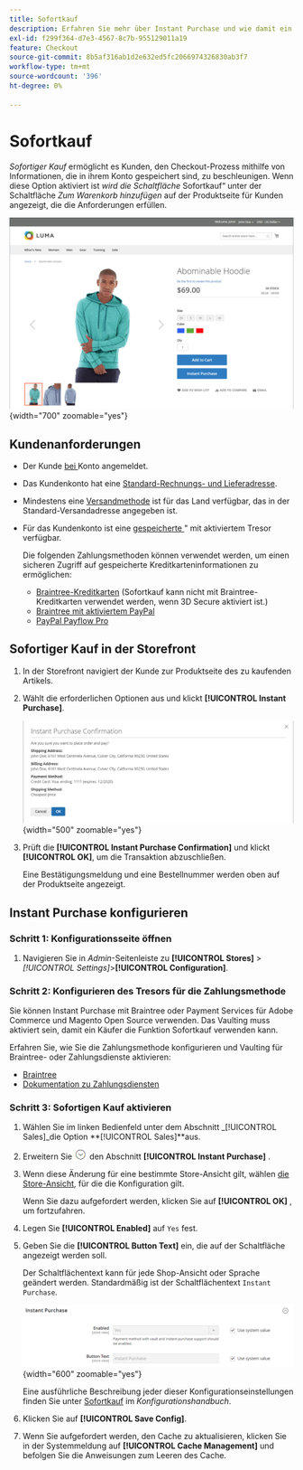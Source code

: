 ```yaml
---
title: Sofortkauf
description: Erfahren Sie mehr über Instant Purchase und wie damit ein schneller Checkout für registrierte Kundenkonten ermöglicht werden kann.
exl-id: f299f364-d7e3-4567-8c7b-955129011a19
feature: Checkout
source-git-commit: 8b5af316ab1d2e632ed5fc2066974326830ab3f7
workflow-type: tm+mt
source-wordcount: '396'
ht-degree: 0%

---
```


# Sofortkauf

_Sofortiger Kauf_ ermöglicht es Kunden, den Checkout-Prozess mithilfe von Informationen, die in ihrem Konto gespeichert sind, zu beschleunigen. Wenn diese Option aktiviert ist _wird die Schaltfläche_ Sofortkauf“ unter der Schaltfläche _Zum Warenkorb hinzufügen_ auf der Produktseite für Kunden angezeigt, die die Anforderungen erfüllen.

![Produktseite mit angezeigter Option „Sofortkauf“](./assets/storefront-checkout-instant-purchase.png){width="700" zoomable="yes"}

## Kundenanforderungen

- Der Kunde [ bei ](../customers/customer-sign-in.md) Konto angemeldet.

- Das Kundenkonto hat eine [Standard-Rechnungs- und Lieferadresse](../customers/account-dashboard-address-book.md).

- Mindestens eine [Versandmethode](delivery.md) ist für das Land verfügbar, das in der Standard-Versandadresse angegeben ist.

- Für das Kundenkonto ist eine [gespeicherte ](../stores-purchase/stored-payment-methods.md)&quot; mit aktiviertem Tresor verfügbar.

  Die folgenden Zahlungsmethoden können verwendet werden, um einen sicheren Zugriff auf gespeicherte Kreditkarteninformationen zu ermöglichen:

   - [Braintree-Kreditkarten](braintree.md) (Sofortkauf kann nicht mit Braintree-Kreditkarten verwendet werden, wenn 3D Secure aktiviert ist.)
   - [Braintree mit aktiviertem PayPal](braintree.md)
   - [PayPal Payflow Pro](paypal-payflow-pro.md)

## Sofortiger Kauf in der Storefront

1. In der Storefront navigiert der Kunde zur Produktseite des zu kaufenden Artikels.

1. Wählt die erforderlichen Optionen aus und klickt **[!UICONTROL Instant Purchase]**.

   ![Bestätigungsdialogfeld zur Bestätigung des Sofortkaufs](./assets/storefront-checkout-instant-purchase-confirmation.png){width="500" zoomable="yes"}

1. Prüft die **[!UICONTROL Instant Purchase Confirmation]** und klickt **[!UICONTROL OK]**, um die Transaktion abzuschließen.

   Eine Bestätigungsmeldung und eine Bestellnummer werden oben auf der Produktseite angezeigt.

## Instant Purchase konfigurieren

### Schritt 1: Konfigurationsseite öffnen

1. Navigieren Sie in _Admin_-Seitenleiste zu **[!UICONTROL Stores]** > _[!UICONTROL Settings]_>**[!UICONTROL Configuration]**.

### Schritt 2: Konfigurieren des Tresors für die Zahlungsmethode

Sie können Instant Purchase mit Braintree oder Payment Services für Adobe Commerce und Magento Open Source verwenden. Das Vaulting muss aktiviert sein, damit ein Käufer die Funktion Sofortkauf verwenden kann.

Erfahren Sie, wie Sie die Zahlungsmethode konfigurieren und Vaulting für Braintree- oder Zahlungsdienste aktivieren:

- [Braintree](braintree.md)
- [Dokumentation zu Zahlungsdiensten](https://experienceleague.adobe.com/docs/commerce-merchant-services/payment-services/guide-overview.html)

### Schritt 3: Sofortigen Kauf aktivieren

1. Wählen Sie im linken Bedienfeld unter dem Abschnitt _[!UICONTROL Sales]_die Option **[!UICONTROL Sales]**aus.

1. Erweitern Sie ![Erweiterungsauswahl](../assets/icon-display-expand.png) den Abschnitt **[!UICONTROL Instant Purchase]** .

1. Wenn diese Änderung für eine bestimmte Store-Ansicht gilt, wählen [die Store-Ansicht](../configuration-reference/scope-change.md#set-the-scope), für die die Konfiguration gilt.

   Wenn Sie dazu aufgefordert werden, klicken Sie auf **[!UICONTROL OK]** , um fortzufahren.

1. Legen Sie **[!UICONTROL Enabled]** auf `Yes` fest.

1. Geben Sie die **[!UICONTROL Button Text]** ein, die auf der Schaltfläche angezeigt werden soll.

   Der Schaltflächentext kann für jede Shop-Ansicht oder Sprache geändert werden. Standardmäßig ist der Schaltflächentext `Instant Purchase`.

   ![Konfiguration - Optionen für den Sofortkauf](../configuration-reference/sales/assets/sales-instant-purchase.png){width="600" zoomable="yes"}

   Eine ausführliche Beschreibung jeder dieser Konfigurationseinstellungen finden Sie unter [Sofortkauf](../configuration-reference/sales/sales.md#instant-purchase) im _Konfigurationshandbuch_.

1. Klicken Sie auf **[!UICONTROL Save Config]**.

1. Wenn Sie aufgefordert werden, den Cache zu aktualisieren, klicken Sie in der Systemmeldung auf **[!UICONTROL Cache Management]** und befolgen Sie die Anweisungen zum Leeren des Cache.
